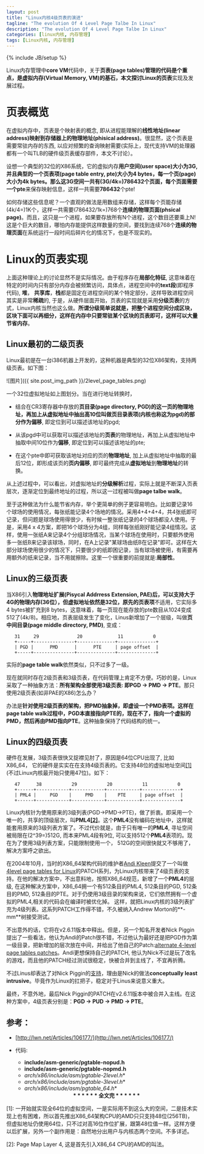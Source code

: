 ```yaml
---
layout: post
title: "Linux内核4级页表的演进"
tagline: "The evolution Of 4 Level Page Talbe In Linux"
description: "The evolution Of 4 Level Page Talbe In Linux"
categories: [linux内核, 内存管理]
tags: [Linux内核, 内存管理]
---
```

{% include JB/setup %}

Linux内存管理中**core VM**代码中，关于**页表(page tables)**管理的代码是个重点，是**虚拟内存(Virtual Memory, VM)**的基石，本文探讨Linux的**页表**实现及发展过程。

# 页表概览

在虚拟内存中，页表是个映射表的概念, 即从进程能理解的**线性地址(linear address)**映射到存储器上的**物理地址(phisical address)**。很显然，这个页表是需要常驻内存的东西, 以应对频繁的查询映射需要(实际上，现代支持VM的处理器都有一个叫TLB的硬件级页表缓存部件，本文不讨论）。

设想一个典型的32位的X86系统，它的虚拟内存**用户空间(user space)**大小为3G, 并且典型的一个**页表项(page table entry, pte)**大小为4 bytes，每一个**页(page)**大小为4k bytes。那么这3G空间一共有(3G/4k=)786432个页面，每个页面需要一个**pte**来保存映射信息，这样一共需要**786432**个pte! 

如何存储这些信息呢？一个直观的做法是用数组来存储，这样每个页能存储(4k/4=)1K个，这样一共需要(786432/1k=)768个**连续的物理页面(phsical page)**。而且，这只是一个进程，如果要存放所有N个进程，这个数目还要乘上N! 这是个巨大的数目，哪怕内存能提供这样数量的空间，要找到连续768个**连续的物理页面**在系统运行一段时间后碎片化的情况下，也是不现实的。

# Linux的页表实现

上面这种理论上的讨论显然不是实际情况。由于程序存在**局部化特征**, 这意味着在特定的时间内只有部分内存会被频繁访问，具体点，进程空间中的**text段**(即程序代码), **堆**， **共享库**，**栈**都是固定在进程空间的某个特定部分，这样导致进程空间其实是非常**稀疏**的, 于是，从硬件层面开始，页表的实现就是采用**分级页表**的方式，Linux内核当然也这么做。**所谓分级简单说就是，把整个进程空间分成区块，区块下面可以再细分，这样在内存中只要常驻某个区块的页表即可，这样可以大量节省内存**。

## Linux最初的二级页表

Linux最初是在一台i386机器上开发的，这种机器是典型的32位X86架构，支持两级页表。如下图：

![图片]({{ site.post_img_path }}/2level_page_tables.png)

一个32位虚拟地址如上图划分。当在进行地址转换时，

   * 结合在CR3寄存器中存放的**页目录(page directory, PGD)**的这一页的物理地址，再加上从虚拟地址中抽出高10位叫做**页目录表项(内核也称这为pgd)**的部分作为**偏移**, 即定位到可以描述该地址的pgd; 
   
   * 从该pgd中可以获取可以描述该地址的**页表**的物理地址，再加上从虚拟地址中抽取中间10位作为**偏移**, 即定位到可以描述该地址的pte; 
   * 在这个pte中即可获取该地址对应的页的**物理地址**, 加上从虚拟地址中抽取的最后12位，即形成该页的**页内偏移**, 即可最终完成从**虚拟地址**到**物理地址**的转换。

从上述过程中，可以看出，对虚拟地址的**分级解析**过程，实际上就是不断深入页表层次，逐渐定位到最终地址的过程，所以这一过程被叫做**page talbe walk**。

至于这种做法为什么能节省内存，举个更简单的例子更容易明白。比如要记录16个球场的使用情况，每张纸能记录4个场地的情况。采用4+4+4+4，共4张纸即可记录，但问题是球场使用得很少，有时候一整张纸记录的4个球场都没人使用。于是，采用4 x 4方案，即把16个球场分为4组，同样每张纸刚好能记录4组情况。这样，使用一张纸A来记录4个分组球场情况，当某个球场在使用时，只要额外使用多一张纸B来记录该球场，同时，在A上记录"某球场由纸B在记录"即可。这样在大部分球场使用很少的情况下，只要很少的纸即困记录，当有球场被使用，有需要再用额外的纸来记录，当不用就擦除。这里一个很重要的前提就是:**局部性**。

## Linux的三级页表

当X86引入**物理地址扩展(Pisycal Addrress Extension, PAE)**后，可以支持大于4G的物理内存(36位），但虚拟地址依然是32位，原先的**页表项**不适用，它实际多4 bytes被扩充到8 bytes，这意味着，每一页现在能存放的pte数目从1024变成512了(4k/8)。相应地，页表层级发生了变化，Linus新增加了一个层级，叫做**页中间目录(page middle directory, PMD)**, 变成：


       31     29              20             11           0
       +-----+---------------+--------------+--------------+
       | PGD |      PMD      |      PTE     | page offset  |
       +-----+---------------+--------------+--------------+

实际的**page table walk**依然类似，只不过多了一级。

现在就同时存在2级页表和3级页表，在代码管理上肯定不方便。巧妙的是，Linux采取了一种抽象方法：**所有架构全部使用3级页表: 即PGD -> PMD -> PTE**。那只使用2级页表(如非PAE的X86)怎么办？ 

办法是**针对使用2级页表的架构，把PMD抽象掉，即虚设一个PMD表项。这样在page table walk过程中，PGD本直接指向PTE的，现在不了，指向一个虚拟的PMD，然后再由PMD指向PTE**。这种抽象保持了代码结构的统一。


## Linux的四级页表

硬件在发展，3级页表很快又捉襟见肘了，原因是64位CPU出现了, 比如X86_64， 它的硬件是实实在在支持4级页表的。它支持48位的虚拟地址空间[[1]](#jmp1)(不过Linux内核最开始只使用47位)。如下：


       47      38           29           20           11           0
       +------+------------+------------+------------+--------------+
       | PML4 |     PGD    |     PMD    |    PTE     | page offset  |
       +------+------------+------------+------------+--------------+

Linux内核针为使用原来的3级列表(PGD->PMD->PTE)，做了折衷。即采用一个唯一的，共享的顶级层次，叫**PML4[[2]](#jmp2)**。这个**PML4**没有编码在地址中，这样就能套用原来的3级列表方案了。不过代价就是，由于只有唯一的**PML4**, 寻址空间被局限在(2^39=)512G, 而本来PML4段有9位, 可以支持512个**PML4**表项的。现在为了使用3级列表方案，只能限制使用一个， 512G的空间很快就又不够用了，解决方案呼之欲出。

在2004年10月，当时的X86_64架构代码的维护者[Andi Kleen](http://software.intel.com/en-us/blogs/2009/09/10/interview-andi-kleen-long-term-linux-kernel-contributor)提交了一个叫做[4level page tables for Linux](http://lwn.net/Articles/106104/)的PATCH系列，为Linux内核带来了4级页表的支持。在他的解决方案中，不出意料地，按照X86_64规范，新增了一个**PML4**的层级, 在这种解决方案中，X86_64拥一个有512条目的PML4, 512条目的PGD, 512条目的PMD, 512条目的PTE。对于仍使用3级目录的架构来说，它们依然拥有一个虚拟的PML4,相关的代码会在编译时被优化掉。 这样，就把Linux内核的3级列表扩充为4级列表。这系列PATCH工作得不错，不久被纳入Andrew Morton的**-mm**树接受测试。

不出意外的话，它将在v2.6.11版本中释出。但是，另一个知名开发者Nick Piggin提出了一些看法，他认为Andi的Patch很不错，不过他认为最好还是把PGD作为第一级目录，把新增加的层次放在中间，并给出了他自己的Patch:[alternate 4-level page tables patches](http://lwn.net/Articles/116541/)。Andi更想保持自己的PATCH, 他认为Nick不过是玩了改名的游戏，而且他的PATCH经过测试很稳定，快被合并到主线了，不宜再折腾。

不过Linus却表达了对Nick Piggin的[支持](http://lwn.net/Articles/116817/)，理由是Nick的做法**conceptually least intrusive**。毕竟作为Linux的扛把子，稳定对于Linus来说意义重大。

最终，不意外地，最后Nick Piggin的PATCH在v2.6.11版本中被合并入主线。在这种方案中，4级页表分别是：**PGD -> PUD -> PMD -> PTE**。

## 参考：
* [http://lwn.net/Articles/106177/](http://lwn.net/Articles/106177/)
* 代码:
   * **include/asm-generic/pgtable-nopud.h**
   * **include/asm-generic/pgtable-nopmd.h**
   * **arch/x86/include/asm/pgtable-2level*.h**
   * **arch/x86/include/asm/pgtable-3level*.h**
   * **arch/x86/include/asm/pgtable_64*.h**



  <center><strong>* * * * * * 全文完 * * * * * * </strong></center>


<span id="jmp1">[1]: 一开始就实现全64位的虚拟空间，一是实际用不到这么大的空间，二是技术实现上也有困难，所以首先推出X86_64架构CPU的AMD只只支持48位(256TB)，但虚拟地址仍使用64位，只不过对高16位作位扩展，跟第48位值一样。这样方便以后扩展，另外一个副作用是：自然地分出用户与内核态两个空间。不多详述。</span>

<span id="jmp2">[2]: Page Map Layer 4, 这是首先引入X86_64 CPU的AMD的叫法。</span>
